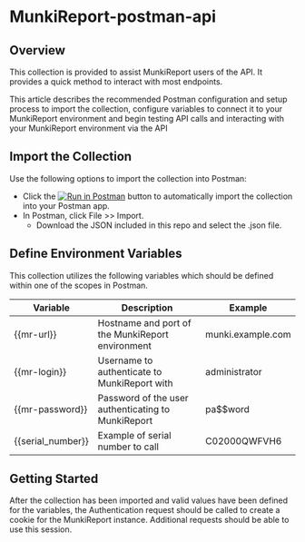 # MunkiReport-postman-api

## Overview

This collection is provided to assist MunkiReport users of the API. It provides a quick method to interact with most endpoints.

This article describes the recommended Postman configuration and setup process to import the collection, configure variables to connect it to your MunkiReport environment and begin testing API calls and interacting with your MunkiReport environment via the API

## Import the Collection

Use the following options to import the collection into Postman:

* Click the [![Run in Postman](https://run.pstmn.io/button.svg)](https://www.getpostman.com/collections/c45e1e3efc209186c272) button to automatically import the collection into your Postman app.
* In Postman, click File >> Import.
  * Download the JSON included in this repo and select the .json file.

## Define Environment Variables

This collection utilizes the following variables which should be defined within one of the scopes in Postman.

| Variable          | Description                                        | Example           |
|-------------------|----------------------------------------------------|-------------------|
| {{mr-url}}        | Hostname and port of the MunkiReport environment   | munki.example.com |
| {{mr-login}}      | Username to authenticate to MunkiReport with       | administrator     |
| {{mr-password}}   | Password of the user authenticating to MunkiReport | pa$$word          |
| {{serial_number}} | Example of serial number to call                   | C02000QWFVH6      |

## Getting Started
After the collection has been imported and valid values have been defined for the variables, the Authentication request should be called to create a cookie for the MunkiReport instance. Additional requests should be able to use this session.
